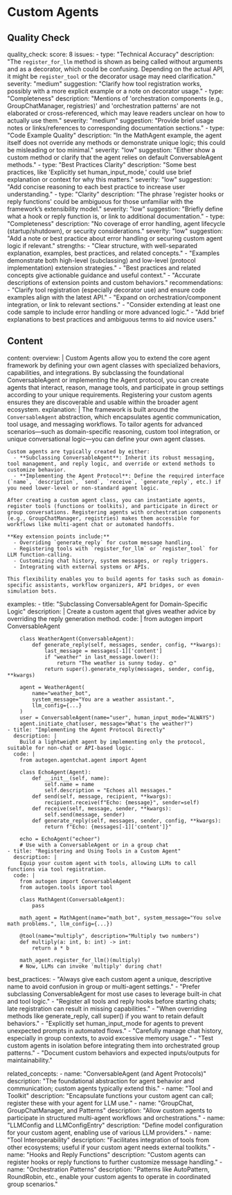 # Custom Agents


## Quality Check

quality_check:
  score: 8
  issues:
    - type: "Technical Accuracy"
      description: "The `register_for_llm` method is shown as being called without arguments and as a decorator, which could be confusing. Depending on the actual API, it might be `register_tool` or the decorator usage may need clarification."
      severity: "medium"
      suggestion: "Clarify how tool registration works, possibly with a more explicit example or a note on decorator usage."
    - type: "Completeness"
      description: "Mentions of 'orchestration components (e.g., GroupChatManager, registries)' and 'orchestration patterns' are not elaborated or cross-referenced, which may leave readers unclear on how to actually use them."
      severity: "medium"
      suggestion: "Provide brief usage notes or links/references to corresponding documentation sections."
    - type: "Code Example Quality"
      description: "In the MathAgent example, the agent itself does not override any methods or demonstrate unique logic; this could be misleading or too minimal."
      severity: "low"
      suggestion: "Either show a custom method or clarify that the agent relies on default ConversableAgent methods."
    - type: "Best Practices Clarity"
      description: "Some best practices, like 'Explicitly set human_input_mode,' could use brief explanation or context for why this matters."
      severity: "low"
      suggestion: "Add concise reasoning to each best practice to increase user understanding."
    - type: "Clarity"
      description: "The phrase 'register hooks or reply functions' could be ambiguous for those unfamiliar with the framework’s extensibility model."
      severity: "low"
      suggestion: "Briefly define what a hook or reply function is, or link to additional documentation."
    - type: "Completeness"
      description: "No coverage of error handling, agent lifecycle (startup/shutdown), or security considerations."
      severity: "low"
      suggestion: "Add a note or best practice about error handling or securing custom agent logic if relevant."
  strengths:
    - "Clear structure, with well-separated explanation, examples, best practices, and related concepts."
    - "Examples demonstrate both high-level (subclassing) and low-level (protocol implementation) extension strategies."
    - "Best practices and related concepts give actionable guidance and useful context."
    - "Accurate descriptions of extension points and custom behaviors."
  recommendations:
    - "Clarify tool registration (especially decorator use) and ensure code examples align with the latest API."
    - "Expand on orchestration/component integration, or link to relevant sections."
    - "Consider extending at least one code sample to include error handling or more advanced logic."
    - "Add brief explanations to best practices and ambiguous terms to aid novice users."



## Content

content:
  overview: |
    Custom Agents allow you to extend the core agent framework by defining your own agent classes with specialized behaviors, capabilities, and integrations. By subclassing the foundational ConversableAgent or implementing the Agent protocol, you can create agents that interact, reason, manage tools, and participate in group settings according to your unique requirements. Registering your custom agents ensures they are discoverable and usable within the broader agent ecosystem.
  explanation: |
    The framework is built around the `ConversableAgent` abstraction, which encapsulates agentic communication, tool usage, and messaging workflows. To tailor agents for advanced scenarios—such as domain-specific reasoning, custom tool integration, or unique conversational logic—you can define your own agent classes.

    Custom agents are typically created by either:
      - **Subclassing ConversableAgent**: Inherit its robust messaging, tool management, and reply logic, and override or extend methods to customize behavior.
      - **Implementing the Agent Protocol**: Define the required interface (`name`, `description`, `send`, `receive`, `generate_reply`, etc.) if you need lower-level or non-standard agent logic.

    After creating a custom agent class, you can instantiate agents, register tools (functions or toolkits), and participate in direct or group conversations. Registering agents with orchestration components (e.g., GroupChatManager, registries) makes them accessible for workflows like multi-agent chat or automated handoffs.

    **Key extension points include:**
      - Overriding `generate_reply` for custom message handling.
      - Registering tools with `register_for_llm` or `register_tool` for LLM function-calling.
      - Customizing chat history, system messages, or reply triggers.
      - Integrating with external systems or APIs.

    This flexibility enables you to build agents for tasks such as domain-specific assistants, workflow organizers, API bridges, or even simulation bots.

  examples:
    - title: "Subclassing ConversableAgent for Domain-Specific Logic"
      description: |
        Create a custom agent that gives weather advice by overriding the reply generation method.
      code: |
        from autogen import ConversableAgent

        class WeatherAgent(ConversableAgent):
            def generate_reply(self, messages, sender, config, **kwargs):
                last_message = messages[-1]['content']
                if "weather" in last_message.lower():
                    return "The weather is sunny today. 🌞"
                return super().generate_reply(messages, sender, config, **kwargs)

        agent = WeatherAgent(
            name="weather_bot",
            system_message="You are a weather assistant.",
            llm_config={...}
        )
        user = ConversableAgent(name="user", human_input_mode="ALWAYS")
        agent.initiate_chat(user, message="What's the weather?")
    - title: "Implementing the Agent Protocol Directly"
      description: |
        Build a lightweight agent by implementing only the protocol, suitable for non-chat or API-based logic.
      code: |
        from autogen.agentchat.agent import Agent

        class EchoAgent(Agent):
            def __init__(self, name):
                self.name = name
                self.description = "Echoes all messages."
            def send(self, message, recipient, **kwargs):
                recipient.receive(f"Echo: {message}", sender=self)
            def receive(self, message, sender, **kwargs):
                self.send(message, sender)
            def generate_reply(self, messages, sender, config, **kwargs):
                return f"Echo: {messages[-1]['content']}"

        echo = EchoAgent("echoer")
        # Use with a ConversableAgent or in a group chat
    - title: "Registering and Using Tools in a Custom Agent"
      description: |
        Equip your custom agent with tools, allowing LLMs to call functions via tool registration.
      code: |
        from autogen import ConversableAgent
        from autogen.tools import tool

        class MathAgent(ConversableAgent):
            pass

        math_agent = MathAgent(name="math_bot", system_message="You solve math problems.", llm_config={...})

        @tool(name="multiply", description="Multiply two numbers")
        def multiply(a: int, b: int) -> int:
            return a * b

        math_agent.register_for_llm()(multiply)
        # Now, LLMs can invoke 'multiply' during chat!

  best_practices:
    - "Always give each custom agent a unique, descriptive name to avoid confusion in group or multi-agent settings."
    - "Prefer subclassing ConversableAgent for most use cases to leverage built-in chat and tool logic."
    - "Register all tools and reply hooks before starting chats; late registration can result in missing capabilities."
    - "When overriding methods like generate_reply, call super() if you want to retain default behaviors."
    - "Explicitly set human_input_mode for agents to prevent unexpected prompts in automated flows."
    - "Carefully manage chat history, especially in group contexts, to avoid excessive memory usage."
    - "Test custom agents in isolation before integrating them into orchestrated group patterns."
    - "Document custom behaviors and expected inputs/outputs for maintainability."

  related_concepts:
    - name: "ConversableAgent (and Agent Protocols)"
      description: "The foundational abstraction for agent behavior and communication; custom agents typically extend this."
    - name: "Tool and Toolkit"
      description: "Encapsulate functions your custom agent can call; register these with your agent for LLM use."
    - name: "GroupChat, GroupChatManager, and Patterns"
      description: "Allow custom agents to participate in structured multi-agent workflows and orchestrations."
    - name: "LLMConfig and LLMConfigEntry"
      description: "Define model configuration for your custom agent, enabling use of various LLM providers."
    - name: "Tool Interoperability"
      description: "Facilitates integration of tools from other ecosystems; useful if your custom agent needs external toolkits."
    - name: "Hooks and Reply Functions"
      description: "Custom agents can register hooks or reply functions to further customize message handling."
    - name: "Orchestration Patterns"
      description: "Patterns like AutoPattern, RoundRobin, etc., enable your custom agents to operate in coordinated group scenarios."